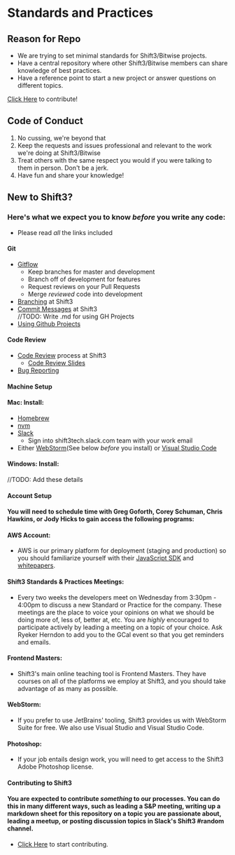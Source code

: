 # Standards and Practices

## Reason for Repo

* We are trying to set minimal standards for Shift3/Bitwise projects.
* Have a central repository where other Shift3/Bitwise members can share knowledge of best practices. 
* Have a reference point to start a new project or answer questions on different topics.

[Click Here](https://github.com/Shift3/standards-and-practices/blob/master/contribute.md) to contribute!

## Code of Conduct
1. No cussing, we're beyond that
2. Keep the requests and issues professional and relevant to the work we're doing at Shift3/Bitwise
3. Treat others with the same respect you would if you were talking to them in person. Don't be a jerk.
4. Have fun and share your knowledge!

## New to Shift3? 
### Here's what we expect you to know _before_ you write any code:
  * Please read _all_ the links included

#### Git
* [Gitflow](https://www.atlassian.com/git/tutorials/comparing-workflows/gitflow-workflow)
  * Keep branches for master and development
  * Branch off of development for features
  * Request reviews on your Pull Requests
  * Merge _reviewed_ code into development
* [Branching](https://github.com/Shift3/standards-and-practices/blob/master/conventions/Development.md) at Shift3
* [Commit Messages](https://github.com/Shift3/standards-and-practices/blob/master/conventions/commits.md) at Shift3  
//TODO: Write .md for using GH Projects
* [Using Github Projects]()

#### Code Review
* [Code Review](https://github.com/Shift3/standards-and-practices/blob/master/conventions/code-reviews.md#process) process at Shift3
  * [Code Review Slides](https://docs.google.com/presentation/d/16S4qMbwdBT2u9c3-djHhSRXoUUytf12HGxloWh4y4cE/edit#slide=id.g35f391192_00)
* [Bug Reporting](https://github.com/Shift3/standards-and-practices/tree/master/QA/bug-reporting)

#### Machine Setup

  #### Mac: Install:
  * [Homebrew](https://brew.sh/)
  * [nvm](https://www.wdiaz.org/how-to-install-nvm-with-homebrew/)
  * [Slack](https://slack.com/downloads/osx)
    - Sign into shift3tech.slack.com team with your work email
  * Either [WebStorm](https://www.jetbrains.com/webstorm/download/#section=mac)(See below _before_ you install) or [Visual Studio Code](https://code.visualstudio.com/download)

  #### Windows: Install:
  //TODO: Add these details


#### Account Setup
  #### You will need to schedule time with Greg Goforth, Corey Schuman, Chris Hawkins, or Jody Hicks to gain access the following programs:

  #### AWS Account:
  *  AWS is our primary platform for deployment (staging and production) so you should familiarize yourself with their [JavaScript SDK](https://aws.amazon.com/sdk-for-node-js/) and [whitepapers](https://aws.amazon.com/whitepapers/).

  #### Shift3 Standards & Practices Meetings: 
  * Every two weeks the developers meet on Wednesday from 3:30pm - 4:00pm to discuss a new Standard or Practice for the company. These meetings are the place to voice your opinions on what we should be doing more of, less of, better at, etc. You are _highly_ encouraged to participate actively by leading a meeting on a topic of your choice. Ask Ryeker Herndon to add you to the GCal event so that you get reminders and emails.

  #### Frontend Masters:
  * Shift3's main online teaching tool is Frontend Masters. They have courses on all of the platforms we employ at Shift3, and you should take advantage of as many as possible.

  #### WebStorm:
  * If you prefer to use JetBrains' tooling, Shift3 provides us with WebStorm Suite for free. We also use Visual Studio and Visual Studio Code.

  #### Photoshop:
  * If your job entails design work, you will need to get access to the Shift3 Adobe Photoshop license.

#### Contributing to Shift3
  #### You are expected to contribute _something_ to our processes. You can do this in many different ways, such as leading a S&P meeting, writing up a markdown sheet for this repository on a topic you are passionate about, leading a meetup, or posting discussion topics in Slack's Shift3 #random channel.
  * [Click Here](https://github.com/Shift3/standards-and-practices/blob/master/contribute.md) to start contributing.
